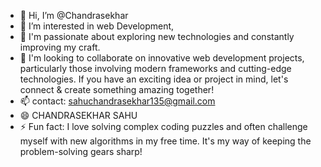 - 👋 Hi, I’m @Chandrasekhar
- 👀 I’m interested in web Development, 
- 🌱 I'm passionate about exploring new technologies and constantly improving my craft.
- 💞️ I'm looking to collaborate on innovative web development projects, particularly those involving modern frameworks and cutting-edge technologies. If you have an exciting idea or project in mind, let's connect 
     & create something amazing together!
- 📫 contact: sahuchandrasekhar135@gmail.com
- 😄 CHANDRASEKHAR SAHU
- ⚡ Fun fact: I love solving complex coding puzzles and often challenge myself with new algorithms in my free time. It's my way of keeping the problem-solving gears sharp!

<!---
Sahu-Chandrasekhar/Sahu-Chandrasekhar is a ✨ special ✨ repository because its `README.md` (this file) appears on your GitHub profile.
You can click the Preview link to take a look at your changes.
--->
